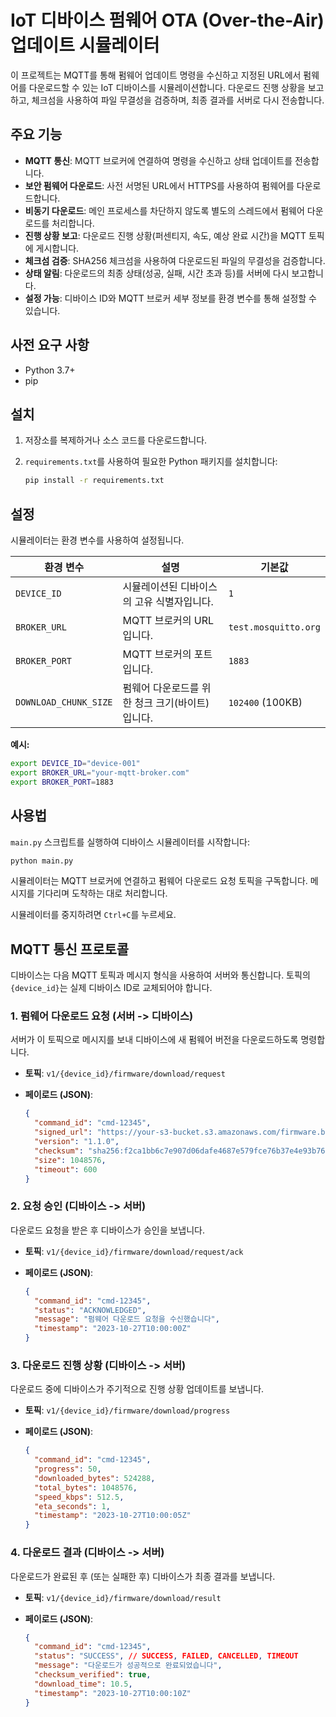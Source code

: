 # IoT 디바이스 펌웨어 OTA (Over-the-Air) 업데이트 시뮬레이터

이 프로젝트는 MQTT를 통해 펌웨어 업데이트 명령을 수신하고 지정된 URL에서 펌웨어를 다운로드할 수 있는 IoT 디바이스를 시뮬레이션합니다. 다운로드 진행 상황을 보고하고, 체크섬을 사용하여 파일 무결성을 검증하며, 최종 결과를 서버로 다시 전송합니다.

## 주요 기능

- **MQTT 통신**: MQTT 브로커에 연결하여 명령을 수신하고 상태 업데이트를 전송합니다.
- **보안 펌웨어 다운로드**: 사전 서명된 URL에서 HTTPS를 사용하여 펌웨어를 다운로드합니다.
- **비동기 다운로드**: 메인 프로세스를 차단하지 않도록 별도의 스레드에서 펌웨어 다운로드를 처리합니다.
- **진행 상황 보고**: 다운로드 진행 상황(퍼센티지, 속도, 예상 완료 시간)을 MQTT 토픽에 게시합니다.
- **체크섬 검증**: SHA256 체크섬을 사용하여 다운로드된 파일의 무결성을 검증합니다.
- **상태 알림**: 다운로드의 최종 상태(성공, 실패, 시간 초과 등)를 서버에 다시 보고합니다.
- **설정 가능**: 디바이스 ID와 MQTT 브로커 세부 정보를 환경 변수를 통해 설정할 수 있습니다.

## 사전 요구 사항

- Python 3.7+
- pip

## 설치

1.  저장소를 복제하거나 소스 코드를 다운로드합니다.
2.  `requirements.txt`를 사용하여 필요한 Python 패키지를 설치합니다:

    ```bash
    pip install -r requirements.txt
    ```

## 설정

시뮬레이터는 환경 변수를 사용하여 설정됩니다.

| 환경 변수             | 설명                                            | 기본값               |
| --------------------- | ----------------------------------------------- | -------------------- |
| `DEVICE_ID`           | 시뮬레이션된 디바이스의 고유 식별자입니다.      | `1`                  |
| `BROKER_URL`          | MQTT 브로커의 URL입니다.                        | `test.mosquitto.org` |
| `BROKER_PORT`         | MQTT 브로커의 포트입니다.                       | `1883`               |
| `DOWNLOAD_CHUNK_SIZE` | 펌웨어 다운로드를 위한 청크 크기(바이트)입니다. | `102400` (100KB)     |

**예시:**

```bash
export DEVICE_ID="device-001"
export BROKER_URL="your-mqtt-broker.com"
export BROKER_PORT=1883
```

## 사용법

`main.py` 스크립트를 실행하여 디바이스 시뮬레이터를 시작합니다:

```bash
python main.py
```

시뮬레이터는 MQTT 브로커에 연결하고 펌웨어 다운로드 요청 토픽을 구독합니다. 메시지를 기다리며 도착하는 대로 처리합니다.

시뮬레이터를 중지하려면 `Ctrl+C`를 누르세요.

## MQTT 통신 프로토콜

디바이스는 다음 MQTT 토픽과 메시지 형식을 사용하여 서버와 통신합니다. 토픽의 `{device_id}`는 실제 디바이스 ID로 교체되어야 합니다.

### 1. 펌웨어 다운로드 요청 (서버 -> 디바이스)

서버가 이 토픽으로 메시지를 보내 디바이스에 새 펌웨어 버전을 다운로드하도록 명령합니다.

- **토픽**: `v1/{device_id}/firmware/download/request`
- **페이로드 (JSON)**:

  ```json
  {
    "command_id": "cmd-12345",
    "signed_url": "https://your-s3-bucket.s3.amazonaws.com/firmware.bin?AWSAccessKeyId=...",
    "version": "1.1.0",
    "checksum": "sha256:f2ca1bb6c7e907d06dafe4687e579fce76b37e4e93b7605022da52e6ccc26fd2",
    "size": 1048576,
    "timeout": 600
  }
  ```

### 2. 요청 승인 (디바이스 -> 서버)

다운로드 요청을 받은 후 디바이스가 승인을 보냅니다.

- **토픽**: `v1/{device_id}/firmware/download/request/ack`
- **페이로드 (JSON)**:

  ```json
  {
    "command_id": "cmd-12345",
    "status": "ACKNOWLEDGED",
    "message": "펌웨어 다운로드 요청을 수신했습니다",
    "timestamp": "2023-10-27T10:00:00Z"
  }
  ```

### 3. 다운로드 진행 상황 (디바이스 -> 서버)

다운로드 중에 디바이스가 주기적으로 진행 상황 업데이트를 보냅니다.

- **토픽**: `v1/{device_id}/firmware/download/progress`
- **페이로드 (JSON)**:

  ```json
  {
    "command_id": "cmd-12345",
    "progress": 50,
    "downloaded_bytes": 524288,
    "total_bytes": 1048576,
    "speed_kbps": 512.5,
    "eta_seconds": 1,
    "timestamp": "2023-10-27T10:00:05Z"
  }
  ```

### 4. 다운로드 결과 (디바이스 -> 서버)

다운로드가 완료된 후 (또는 실패한 후) 디바이스가 최종 결과를 보냅니다.

- **토픽**: `v1/{device_id}/firmware/download/result`
- **페이로드 (JSON)**:

  ```json
  {
    "command_id": "cmd-12345",
    "status": "SUCCESS", // SUCCESS, FAILED, CANCELLED, TIMEOUT
    "message": "다운로드가 성공적으로 완료되었습니다",
    "checksum_verified": true,
    "download_time": 10.5,
    "timestamp": "2023-10-27T10:00:10Z"
  }
  ```
